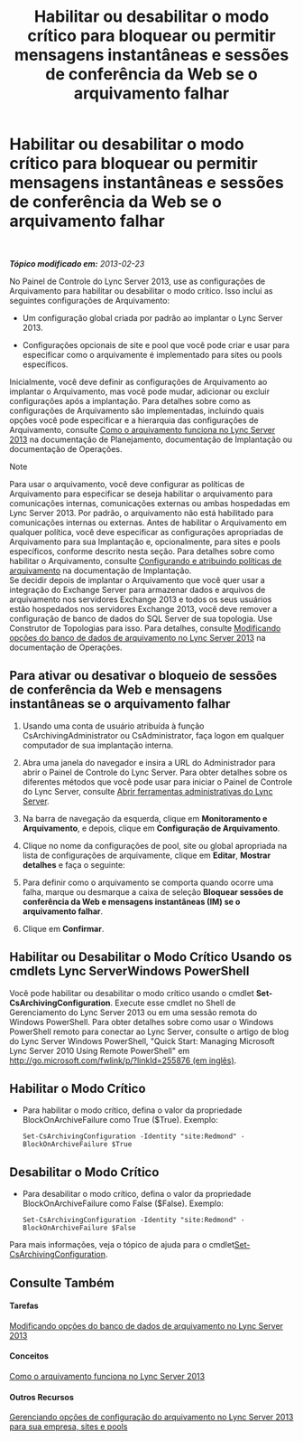 ﻿---
title: Habilitar ou desabilitar o modo crítico para bloquear ou permitir mensagens instantâneas e sessões de conferência da Web se o arquivamento falhar
TOCTitle: Habilitar ou desabilitar o modo crítico para bloquear ou permitir mensagens instantâneas e sessões de conferência da Web se o arquivamento falhar
ms:assetid: fafdcd2e-b778-4ed5-a25f-09208aa3b699
ms:mtpsurl: https://technet.microsoft.com/pt-br/library/Gg182609(v=OCS.15)
ms:contentKeyID: 49308683
ms.date: 05/19/2016
mtps_version: v=OCS.15
ms.translationtype: HT
---

# Habilitar ou desabilitar o modo crítico para bloquear ou permitir mensagens instantâneas e sessões de conferência da Web se o arquivamento falhar

 

_**Tópico modificado em:** 2013-02-23_

No Painel de Controle do Lync Server 2013, use as configurações de Arquivamento para habilitar ou desabilitar o modo crítico. Isso inclui as seguintes configurações de Arquivamento:

  - Um configuração global criada por padrão ao implantar o Lync Server 2013.

  - Configurações opcionais de site e pool que você pode criar e usar para especificar como o arquivamente é implementado para sites ou pools específicos.

Inicialmente, você deve definir as configurações de Arquivamento ao implantar o Arquivamento, mas você pode mudar, adicionar ou excluir configurações após a implantação. Para detalhes sobre como as configurações de Arquivamento são implementadas, incluindo quais opções você pode especificar e a hierarquia das configurações de Arquivamento, consulte [Como o arquivamento funciona no Lync Server 2013](lync-server-2013-how-archiving-works.md) na documentação de Planejamento, documentação de Implantação ou documentação de Operações.

> [!NOTE]  
> Para usar o arquivamento, você deve configurar as políticas de Arquivamento para especificar se deseja habilitar o arquivamento para comunicações internas, comunicações externas ou ambas hospedadas em Lync Server 2013. Por padrão, o arquivamento não está habilitado para comunicações internas ou externas. Antes de habilitar o Arquivamento em qualquer política, você deve especificar as configurações apropriadas de Arquivamento para sua Implantação e, opcionalmente, para sites e pools específicos, conforme descrito nesta seção. Para detalhes sobre como habilitar o Arquivamento, consulte <a href="lync-server-2013-configuring-and-assigning-archiving-policies.md">Configurando e atribuindo políticas de arquivamento</a> na documentação de Implantação.<br />Se decidir depois de implantar o Arquivamento que você quer usar a integração do Exchange Server para armazenar dados e arquivos de arquivamento nos servidores Exchange 2013 e todos os seus usuários estão hospedados nos servidores Exchange 2013, você deve remover a configuração de banco de dados do SQL Server de sua topologia. Use Construtor de Topologias para isso. Para detalhes, consulte <a href="lync-server-2013-changing-archiving-database-options.md">Modificando opções do banco de dados de arquivamento no Lync Server 2013</a> na documentação de Operações.

## Para ativar ou desativar o bloqueio de sessões de conferência da Web e mensagens instantâneas se o arquivamento falhar

1.  Usando uma conta de usuário atribuída à função CsArchivingAdministrator ou CsAdministrator, faça logon em qualquer computador de sua implantação interna.

2.  Abra uma janela do navegador e insira a URL do Administrador para abrir o Painel de Controle do Lync Server. Para obter detalhes sobre os diferentes métodos que você pode usar para iniciar o Painel de Controle do Lync Server, consulte [Abrir ferramentas administrativas do Lync Server](lync-server-2013-open-lync-server-administrative-tools.md).

3.  Na barra de navegação da esquerda, clique em **Monitoramento e Arquivamento**, e depois, clique em **Configuração de Arquivamento**.

4.  Clique no nome da configurações de pool, site ou global apropriada na lista de configurações de arquivamente, clique em **Editar**, **Mostrar detalhes** e faça o seguinte:

5.  Para definir como o arquivamento se comporta quando ocorre uma falha, marque ou desmarque a caixa de seleção **Bloquear sessões de conferência da Web e mensagens instantâneas (IM) se o arquivamento falhar**.

6.  Clique em **Confirmar**.

## Habilitar ou Desabilitar o Modo Crítico Usando os cmdlets Lync ServerWindows PowerShell

Você pode habilitar ou desabilitar o modo crítico usando o cmdlet **Set-CsArchivingConfiguration**. Execute esse cmdlet no Shell de Gerenciamento do Lync Server 2013 ou em uma sessão remota do Windows PowerShell. Para obter detalhes sobre como usar o Windows PowerShell remoto para conectar ao Lync Server, consulte o artigo de blog do Lync Server Windows PowerShell, "Quick Start: Managing Microsoft Lync Server 2010 Using Remote PowerShell" em [http://go.microsoft.com/fwlink/p/?linkId=255876 (em inglês)](http://go.microsoft.com/fwlink/p/?linkid=255876).

## Habilitar o Modo Crítico

  - Para habilitar o modo crítico, defina o valor da propriedade BlockOnArchiveFailure como True ($True). Exemplo:
    
        Set-CsArchivingConfiguration -Identity "site:Redmond" -BlockOnArchiveFailure $True

## Desabilitar o Modo Crítico

  - Para desabilitar o modo crítico, defina o valor da propriedade BlockOnArchiveFailure como False ($False). Exemplo:
    
        Set-CsArchivingConfiguration -Identity "site:Redmond" -BlockOnArchiveFailure $False

Para mais informações, veja o tópico de ajuda para o cmdlet[Set-CsArchivingConfiguration](https://docs.microsoft.com/en-us/powershell/module/skype/Set-CsArchivingConfiguration).

## Consulte Também

#### Tarefas

[Modificando opções do banco de dados de arquivamento no Lync Server 2013](lync-server-2013-changing-archiving-database-options.md)  

#### Conceitos

[Como o arquivamento funciona no Lync Server 2013](lync-server-2013-how-archiving-works.md)  

#### Outros Recursos

[Gerenciando opções de configuração do arquivamento no Lync Server 2013 para sua empresa, sites e pools](lync-server-2013-managing-archiving-configuration-options-for-your-organization-sites-and-pools.md)

